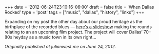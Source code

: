 +++
date = '2012-06-24T23:10:16-06:00'
draft = false
title = 'When Dallas Rocked'
type = 'post'
tags = ["music", "dallas", "history", "links"]
+++


Expanding on my post the other day about our proud heritage as the birthplace of the recorded blues — <a href="https://www.youtube.com/watch?v=A3uOL5ILnLg">here’s a slideshow</a> making the rounds relating to an an upcoming film project. The project will cover Dallas’ 70–80s heyday as a music town in its own right…<br />


<i>Originally published at julianwest.me on June 24, 2012.</i>